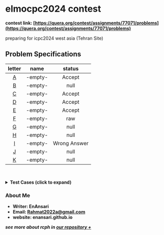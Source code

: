 # elmocpc2024 contest
**contest link: [https://quera.org/contest/assignments/77071/problems](https://quera.org/contest/assignments/77071/problems)**

preparing for icpc2024 west asia (Tehran Site)

## Problem Specifications

<div align="center">

| letter | name | status |
|:---:|:---:|:---:|
|[A](./a.cpp)|-empty-|Accept|
|[B](./b.cpp)|-empty-|null|
|[C](./c.cpp)|-empty-|Accept|
|[D](./d.cpp)|-empty-|Accept|
|[E](./e.cpp)|-empty-|Accept|
|[F](./f.cpp)|-empty-|raw|
|[G](./g.cpp)|-empty-|null|
|[H](./h.cpp)|-empty-|null|
|[I](./i.cpp)|-empty-|Wrong Answer|
|[J](./j.cpp)|-empty-|null|
|[K](./k.cpp)|-empty-|null|
</div>

<br><details><summary><strong> Test Cases (click to expand)</strong></summary>

### problem A
#### Example 1:
* **input:**
```bash
1
```
* **output:**
```bash
1
```

#### Example 2:
* **input:**
```bash
3
```
* **output:**
```bash
4
```

#### Example 3:
* **input:**
```bash
4
```
* **output:**
```bash
8
```

### problem B

problem B has not any test case!
### problem C
#### Example 1:
* **input:**
```bash
3 10
3 3 3
6 2 2
9 3 6
```
* **output:**
```bash
19
```

#### Example 2:
* **input:**
```bash
1 101
50 900 1
```
* **output:**
```bash
101
```

### problem D
#### Example 1:
* **input:**
```bash
5
( 1 2 3 )
```
* **output:**
```bash
5 3
```

#### Example 2:
* **input:**
```bash
8
( 1 2 ( 3 4 5 )
```
* **output:**
```bash
-1
```

#### Example 3:
* **input:**
```bash
21
( ( 1 2 4 ) ( 5 2 3 ) ( 4 3 ( 2 7 3 ) ) )
```
* **output:**
```bash
991 366
```

### problem E
#### Example 1:
* **input:**
```bash
6
1 2
2 3
2 4
1 5
5 6
```
* **output:**
```bash
0
```

#### Example 2:
* **input:**
```bash
7
1 2
2 3
2 4
1 5
5 6
5 7
```
* **output:**
```bash
1
```

### problem F

problem F has not any test case!
### problem G

problem G has not any test case!
### problem H

problem H has not any test case!
### problem I
#### Example 1:
* **input:**
```bash
2
3
1 1 1
1 1 1
1 1 1
5
8 5 2 8 3
5 6 9 7 3
7 8 9 1 4
8 9 4 5 5
2 8 6 9 3
```
* **output:**
```bash
1
5
```

### problem J

problem J has not any test case!
### problem K

problem K has not any test case!

</details>

### About Me
* **Writer: EnAnsari**
* **Email: Rahmat2022a@gmail.com**
* **website: enansari.github.io**

***see more about rcph in [our repository +](https://github.com/EnAnsari/cph)***

